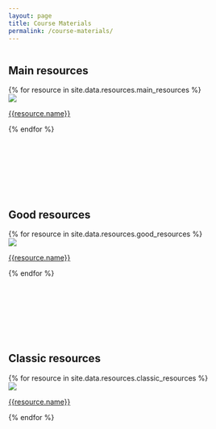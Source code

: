 ```yaml
---
layout: page
title: Course Materials
permalink: /course-materials/
---
```


<div style="width:100%; float: left">
    <div class="resource-pic-gallary">
        <h2>Main resources</h2>
        {% for resource in site.data.resources.main_resources %}
        <div class="resource--image-cover-container">
            <img src="{{ resource.pic | prepend: site.baseurl }}" class="resource--image-cover">
            <p><a href="{{resource.address}}">{{resource.name}}</a></p>
        </div>
        {% endfor %}
        <br><br><br><br>
        <br><br><br><br>
        <h2>Good resources</h2>
        {% for resource in site.data.resources.good_resources %}
        <div class="resource--image-cover-container">
            <img src="{{ resource.pic | prepend: site.baseurl }}" class="resource--image-cover">
            <p><a href="{{resource.address}}">{{resource.name}}</a></p>
        </div>
        {% endfor %}
        <br><br><br><br>
        <br><br><br><br>
        <h2>Classic resources</h2>
        {% for resource in site.data.resources.classic_resources %}
        <div class="resource--image-cover-container">
            <img src="{{ resource.pic | prepend: site.baseurl }}" class="resource--image-cover">
            <p><a href="{{resource.address}}">{{resource.name}}</a></p>
        </div>
        {% endfor %}
    </div>
</div>